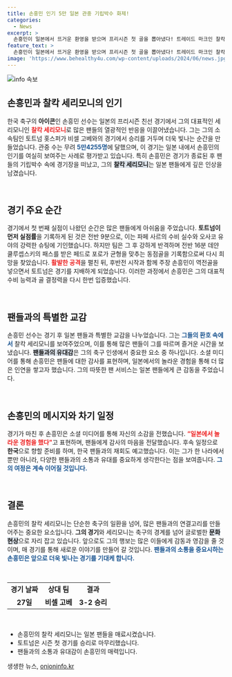 ```yaml
---
title: 손흥민 인기 5만 일본 관중 기립박수 화제!
categories:
  - News
excerpt: >
  손흥민이 일본에서 뜨거운 환영을 받으며 프리시즌 첫 골을 뽑아냈다! 트레이드 마크인 찰칵 세리머니와 함께 기립박수를 받으며 떠난 그가 전하는 메시지는? 자세한 내용이 궁금하다면 클릭하세요!
feature_text: >
  손흥민이 일본에서 뜨거운 환영을 받으며 프리시즌 첫 골을 뽑아냈다! 트레이드 마크인 찰칵 세리머니와 함께 기립박수를 받으며 떠난 그가 전하는 메시지는? 자세한 내용이 궁금하다면 클릭하세요!
image: 'https://www.behealthy4u.com/wp-content/uploads/2024/06/news.jpg'
---
```


<p><img src="https://www.behealthy4u.com/wp-content/uploads/2024/06/news.jpg" alt="info 속보" /></p>

<h2 data-ke-size="size26">손흥민과 찰칵 세리모니의 인기</h2>

<p data-ke-size="size16">한국 축구의 <b>아이콘</b>인 손흥민 선수는 일본의 프리시즌 친선 경기에서 그의 대표적인 세리모니인 <b><span style="color: #ee2323;">찰칵 세리모니</span></b>로 많은 팬들의 열광적인 반응을 이끌어냈습니다. 그는 그의 소속팀인 토트넘 홋스퍼가 비셀 고베와의 경기에서 승리를 거두며 더욱 빛나는 순간을 만들었습니다. 관중 수는 무려 <b><span style="color: #1a5490;">5만4255명</span></b>에 달했으며, 이 경기는 일본 내에서 손흥민의 인기를 여실히 보여주는 사례로 평가받고 있습니다. 특히 손흥민은 경기가 종료된 후 팬들의 기립박수 속에 경기장을 떠났고, 그의 <b><span style="background-color: #21538527;">찰칵 세리모니</span></b>는 일본 팬들에게 깊은 인상을 남겼습니다.</p>

<p data-ke-size="size16">&nbsp;</p>

<h2 data-ke-size="size26">경기 주요 순간</h2>

<p data-ke-size="size16">경기에서 첫 번째 실점이 나왔던 순간은 많은 팬들에게 아쉬움을 주었습니다. <b>토트넘이 먼저 실점률</b>을 기록하게 된 것은 전반 9분으로, 이는 파페 사르의 수비 실수와 오사코 유야의 강력한 슈팅에 기인했습니다. 하지만 팀은 그 후 강하게 반격하며 전반 16분 데얀 쿨루셉스키의 패스를 받은 페드로 포로가 균형을 맞추는 동점골을 기록함으로써 다시 희망을 찾았습니다. <b><span style="color: #ee2323;">활발한 공격</span></b>을 펼친 뒤, 후반전 시작과 함께 주장 손흥민이 역전골을 넣으면서 토트넘은 경기를 지배하게 되었습니다. 이러한 과정에서 손흥민은 그의 대표적 수비 능력과 골 결정력을 다시 한번 입증했습니다.</p>

<p data-ke-size="size16">&nbsp;</p>

<h2 data-ke-size="size26">팬들과의 특별한 교감</h2>

<p data-ke-size="size16">손흥민 선수는 경기 후 일본 팬들과 특별한 교감을 나누었습니다. 그는 <b><span style="color: #1a5490;">그들의 환호 속에서</span></b> 찰칵 세리모니를 보여주었으며, 이를 통해 많은 팬들이 그를 따르며 즐거운 시간을 보냈습니다. <b><span style="background-color: #21538527;">팬들과의 유대감</span></b>은 그의 축구 인생에서 중요한 요소 중 하나입니다. 소셜 미디어를 통해 손흥민은 팬들에 대한 감사를 표현하며, 일본에서의 놀라운 경험을 통해 더 많은 인연을 쌓고자 했습니다. 그의 따뜻한 팬 서비스는 일본 팬들에게 큰 감동을 주었습니다.</p>

<p data-ke-size="size16">&nbsp;</p>

<h2 data-ke-size="size26">손흥민의 메시지와 차기 일정</h2>

<p data-ke-size="size16">경기가 마친 후 손흥민은 소셜 미디어를 통해 자신의 소감을 전했습니다. <b><span style="color: #ee2323;">“일본에서 놀라운 경험을 했다"</span></b>고 표현하며, 팬들에게 감사의 마음을 전달했습니다. 후속 일정으로 <b>한국</b>으로 향할 준비를 하며, 한국 팬들과의 재회도 예고했습니다. 이는 그가 한 나라에서 뿐만 아니라, 다양한 팬들과의 소통과 유대를 중요하게 생각한다는 점을 보여줍니다. <b><span style="color: #1a5490;">그의 여정은 계속 이어질 것입니다.</span></b></p>

<p data-ke-size="size16">&nbsp;</p>

<h2 data-ke-size="size26">결론</h2>

<p data-ke-size="size16">손흥민의 찰칵 세리모니는 단순한 축구의 일환을 넘어, 많은 팬들과의 연결고리를 만들어주는 중요한 요소입니다. <b>그의 경기</b>와 세리모니는 축구의 경계를 넘어 글로벌한 <b><span style="background-color: #21538527;">문화 현상</span></b>으로 자리 잡고 있습니다. 앞으로도 그의 행보는 많은 이들에게 감동과 영감을 줄 것이며, 매 경기를 통해 새로운 이야기를 만들어 갈 것입니다. <b><span style="color: #1a5490;">팬들과의 소통을 중요시하는 손흥민은 앞으로 더욱 빛나는 경기를 기대케 합니다.</span></b></p>

<p data-ke-size="size16">&nbsp;</p>

<table style="width: 100%; border-collapse: collapse;">
    <tr>
        <td style="text-align: center; height: 17px;"><b>경기 날짜</b></td>
        <td style="text-align: center; height: 17px;"><b>상대 팀</b></td>
        <td style="text-align: center; height: 17px;"><b>결과</b></td>
    </tr>
    <tr>
        <td style="text-align: center; height: 17px;"><b>27일</b></td>
        <td style="text-align: center; height: 17px;"><b>비셀 고베</b></td>
        <td style="text-align: center; height: 17px;"><b>3-2 승리</b></td>
    </tr>
</table>

<p data-ke-size="size16">&nbsp;</p>

<ul>
    <li>손흥민의 찰칵 세리모니는 일본 팬들을 매료시켰습니다.</li>
    <li>토트넘은 시즌 첫 경기를 승리로 마무리했습니다.</li>
    <li>팬들과의 소통과 유대감이 손흥민의 매력입니다.</li>
</ul>
생생한 뉴스, <a href="https://onioninfo.kr" rel="dofollow">onioninfo.kr</a>


